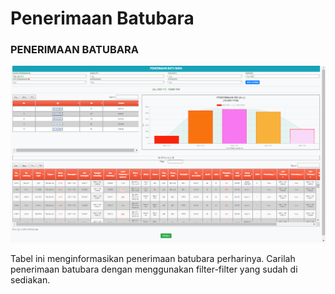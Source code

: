 # Penerimaan Batubara

### PENERIMAAN BATUBARA

![](../../.gitbook/assets/Penerimaanbatubara.png)

Tabel ini menginformasikan penerimaan batubara perharinya. Carilah penerimaan batubara dengan menggunakan filter-filter yang sudah di sediakan.
